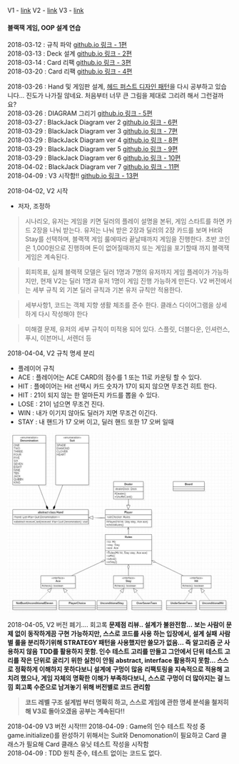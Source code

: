 V1 - [link](https://github.com/JungHa-Cho/GAME-BlackJack/tree/master/src/main/java/com/personal/cjh/v1)
V2 - [link](https://github.com/JungHa-Cho/GAME-BlackJack/tree/master/src/main/java/com/personal/cjh/v2)
V3 - [link](https://github.com/JungHa-Cho/GAME-BlackJack/tree/master/src/main/java/com/personal/cjh/v3)

#### 블랙잭 게임, OOP 설계 연습    
2018-03-12 : 규칙 파악 [github.io 링크 - 1편](https://jungha-cho.github.io/2018/03/12/%EA%B0%9D%EC%B2%B4%EC%A7%80%ED%96%A5%EC%84%A4%EA%B3%84-%EB%B8%94%EB%9E%99%EC%9E%AD(1)/)              
2018-03-13 : Deck 설계 [github.io 링크 - 2편](https://jungha-cho.github.io/2018/03/12/%EA%B0%9D%EC%B2%B4%EC%A7%80%ED%96%A5%EC%84%A4%EA%B3%84-%EB%B8%94%EB%9E%99%EC%9E%AD(2)/)               
2018-03-14 : Card 리팩 [github.io 링크 - 3편](https://jungha-cho.github.io/2018/03/14/%EA%B0%9D%EC%B2%B4%EC%A7%80%ED%96%A5%EC%84%A4%EA%B3%84-%EB%B8%94%EB%9E%99%EC%9E%AD(3)/)                 
2018-03-20 : Card 리팩 [github.io 링크 - 4편](https://jungha-cho.github.io/2018/03/20/%EA%B0%9D%EC%B2%B4%EC%A7%80%ED%96%A5%EC%84%A4%EA%B3%84-%EB%B8%94%EB%9E%99%EC%9E%AD(4)/)             

2018-03-26 : Hand 및 게임판 설계, [헤드 퍼스트 디자인 패턴](https://github.com/JungHa-Cho/HeadFirstDesignPattern)을 다시 공부하고 있습니다... 진도가 나가질 않네요. 처음부터 너무 큰 그림을 제대로 그리려 해서 그런걸까요?       
2018-03-26 : DIAGRAM 그리기 [github.io 링크 - 5편](https://jungha-cho.github.io/2018/03/26/%EA%B0%9D%EC%B2%B4%EC%A7%80%ED%96%A5%EC%84%A4%EA%B3%84-%EB%B8%94%EB%9E%99%EC%9E%AD(5)/)                      
2018-03-27 : BlackJack Diagram ver 2 [github.io 링크 - 6편](https://jungha-cho.github.io/2018/03/27/%EA%B0%9D%EC%B2%B4%EC%A7%80%ED%96%A5%EC%84%A4%EA%B3%84-%EB%B8%94%EB%9E%99%EC%9E%AD(6)/)                  
2018-03-29 : BlackJack Diagram ver 3 [github.io 링크 - 7편](https://jungha-cho.github.io/2018/03/29/%EA%B0%9D%EC%B2%B4%EC%A7%80%ED%96%A5%EC%84%A4%EA%B3%84-%EB%B8%94%EB%9E%99%EC%9E%AD(7)/)                 
2018-03-29 : BlackJack Diagram ver 4 [github.io 링크 - 8편](https://jungha-cho.github.io/2018/03/29/%EA%B0%9D%EC%B2%B4%EC%A7%80%ED%96%A5%EC%84%A4%EA%B3%84-%EB%B8%94%EB%9E%99%EC%9E%AD(8)/)                                 
2018-03-29 : BlackJack Diagram ver 5 [github.io 링크 - 9편](https://jungha-cho.github.io/2018/03/29/%EA%B0%9D%EC%B2%B4%EC%A7%80%ED%96%A5%EC%84%A4%EA%B3%84-%EB%B8%94%EB%9E%99%EC%9E%AD(9)/)                                                                     
2018-03-29 : BlackJack Diagram ver 6 [github.io 링크 - 10편](https://jungha-cho.github.io/2018/03/30/객체지향설계-블랙잭(10)/)                        
2018-04-02 : BlackJack Diagram ver 7 [github.io 링크 - 11편](https://jungha-cho.github.io/2018/04/01/%EA%B0%9D%EC%B2%B4%EC%A7%80%ED%96%A5%EC%84%A4%EA%B3%84-%EB%B8%94%EB%9E%99%EC%9E%AD(11)/)                                
2018-04-09 : V3 시작함!! [github.io 링크 - 13편](https://jungha-cho.github.io/2018/04/09/%EA%B0%9D%EC%B2%B4%EC%A7%80%ED%96%A5%EC%84%A4%EA%B3%84-%EB%B8%94%EB%9E%99%EC%9E%AD-13/)


2018-04-02, V2 시작
- 저자, 조정하
> 시나리오, 유저는 게임을 키면 딜러의 플레이 설명을 본뒤, 게임 스타트를 하면 카드 2장을 나눠 받는다. 
> 유저는 나눠 받은 2장과 딜러의 2장 카드를 보며 Hit와 Stay를 선택하며, 블랙잭 게임 룰에따라 끝날때까지 게임을 진행한다. 
> 초반 코인은 1,000원으로 진행하며 돈이 없어질때까지 또는 게임을 포기할때 까지 블랙잭 게임은 계속된다.

> 회피목표, 실제 블랙잭 모델은 딜러 1명과 7명의 유저까지 게임 플레이가 가능하지만, 현재 V2는 딜러 1명과 유저 1명이 게임 진행 가능하게 만든다.
> V2 버전에서는 세부 규칙 외 기본 딜러 규칙과 기본 유저 규칙만 적용한다.

> 세부사항1, 코드는 객체 지향 생활 체조를 준수 한다.
> 클래스 다이어그램을 상세하게 다시 작성해야 한다

> 미해결 문제, 유저의 세부 규칙이 미적용 되어 있다. 스플릿, 더블다운, 인셔런스, 푸시, 이븐머니, 서렌더 등

2018-04-04, V2 규칙 명세 분리
* 플레이어 규칙
* ACE : 플레이어는 ACE CARD의 점수를 1 또는 11로 카운팅 할 수 있다.
* HIT : 플에이어는 Hit 선택시 카드 숫자가 17이 되지 않으면 무조건 히트 한다.
* HIT : 21이 되지 않는 한 얼마든지 카드를 뽑을 수 있다.
* LOSE : 21이 넘으면 무조건 진다.
* WIN : 내가 이기지 않아도 딜러가 지면 무조건 이긴다.
* STAY : 내 핸드가 17 오버 이고, 딜러 핸드 또한 17 오버 일때

![blackjack_v9.JPG](/image/blackjack_v9.JPG)

2018-04-05, V2 버전 폐기.... 회고록
**문제점 리뷰..  설계가 불완전함...**
**보는 사람이 문제 없이 동작하게끔 구현 가능하지만, 스스로 코드를 사용 하는 입장에서, 설계 실패**
**사람별 룰을 분리하기위해 STRATEGY 패턴을 사용했지만 쓸모가 없음... 즉 알고리즘 군 사용하지 않음**
**TDD를 활용하지 못함. 인수 테스트 고리를 만들고 그안에서 단위 테스트 고리를 작은 단위로 굴리기 위한 실천이 안됨**
**abstract, interface 활용하지 못함... 스스로 정확하게 이해하지 못하다보니 설계에 구멍이 많음**
**리팩토링을 지속적으로 적용해 고치려 했으나, 게임 자체의 명확한 이해가 부족하다보니, 스스로 구멍이 더 많아지는 걸 느낌**
**회고록 수준으로 남겨놓기 위해 버전별로 코드 관리함**

> **코드 레벨 구조 설계법 부터 명확히 하고, 스스로 게임에 관한 명세 분석을 철저히 해 V3로 돌아오겠음**
> **공부는 계속된다!!**


2018-04-09 V3 버전 시작!!!!
2018-04-09 : Game의 인수 테스트 작성 중 game.initialize()를 완성하기 위해서는 Suit와 Denomonation이 필요하고 Card 클래스가 필요해 Card 클래스 유닛 테스트 작성을 시작함                                
2018-04-09 : TDD 원칙 준수, 테스트 없이는 코드도 없다.                         